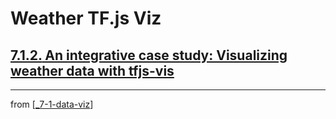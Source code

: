 # Weather TF.js Viz

## [**7.1.2.** An integrative case study: Visualizing weather data with tfjs-vis]()

---
from [[_7-1-data-viz]]

[//begin]: # "Autogenerated link references for markdown compatibility"
[_7-1-data-viz]: _7-1-data-viz.md "7.1 Data Viz"
[//end]: # "Autogenerated link references"